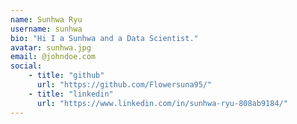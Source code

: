 ```yaml
---
name: Sunhwa Ryu
username: sunhwa
bio: "Hi I a Sunhwa and a Data Scientist."
avatar: sunhwa.jpg
email: @johndoe.com
social:
    - title: "github"
      url: "https://github.com/Flowersuna95/"
    - title: "linkedin"
      url: "https://www.linkedin.com/in/sunhwa-ryu-808ab9184/"
---
```


